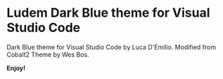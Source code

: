 # Ludem Dark Blue theme for Visual Studio Code

Dark Blue theme for Visual Studio Code by Luca D'Emilio. 
Modified from Cobalt2 Theme by Wes Bos.

**Enjoy!**
